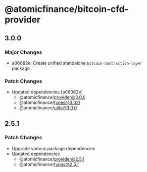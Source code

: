 # @atomicfinance/bitcoin-cfd-provider

## 3.0.0

### Major Changes

- a06082e: Create unified standalone `bitcoin-abstraction-layer` package

### Patch Changes

- Updated dependencies [a06082e]
  - @atomicfinance/provider@3.0.0
  - @atomicfinance/types@3.0.0
  - @atomicfinance/utils@3.0.0

## 2.5.1

### Patch Changes

- Upgrade various package dependencies
- Updated dependencies
  - @atomicfinance/provider@2.5.1
  - @atomicfinance/types@2.5.1
